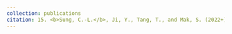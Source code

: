 ```yaml
---
collection: publications
citation: 15. <b>Sung, C.-L.</b>, Ji, Y., Tang, T., and Mak, S. (2022+). Stacking designs\: designing multi-fidelity computer experiments with confidence, submitted.
---
```

